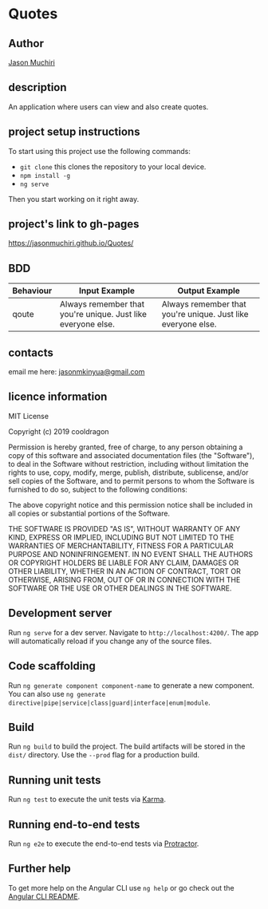 # Quotes

## Author

[Jason Muchiri](https://github.com/jasonmuchiri)

## description

An application where users can view and also create quotes.

## project setup instructions

To start using this project use the following commands:

- `git clone` this clones the repository to your local device.
- `npm install -g`
- `ng serve`

Then you start working on it right away.

## project's link to gh-pages

 https://jasonmuchiri.github.io/Quotes/

## BDD

|Behaviour|Input Example|Output Example|
|---------|-------------|--------------|
|qoute|Always remember that you're unique. Just like everyone else.|Always remember that you're unique. Just like everyone else.|

## contacts

email me here:
 jasonmkinyua@gmail.com

## licence information

MIT License

Copyright (c) 2019 cooldragon

Permission is hereby granted, free of charge, to any person obtaining a copy of this software and associated documentation files (the "Software"), to deal in the Software without restriction, including without limitation the rights to use, copy, modify, merge, publish, distribute, sublicense, and/or sell copies of the Software, and to permit persons to whom the Software is furnished to do so, subject to the following conditions:

The above copyright notice and this permission notice shall be included in all copies or substantial portions of the Software.

THE SOFTWARE IS PROVIDED "AS IS", WITHOUT WARRANTY OF ANY KIND, EXPRESS OR IMPLIED, INCLUDING BUT NOT LIMITED TO THE WARRANTIES OF MERCHANTABILITY, FITNESS FOR A PARTICULAR PURPOSE AND NONINFRINGEMENT. IN NO EVENT SHALL THE AUTHORS OR COPYRIGHT HOLDERS BE LIABLE FOR ANY CLAIM, DAMAGES OR OTHER LIABILITY, WHETHER IN AN ACTION OF CONTRACT, TORT OR OTHERWISE, ARISING FROM, OUT OF OR IN CONNECTION WITH THE SOFTWARE OR THE USE OR OTHER DEALINGS IN THE SOFTWARE.

## Development server

Run `ng serve` for a dev server. Navigate to `http://localhost:4200/`. The app will automatically reload if you change any of the source files.

## Code scaffolding

Run `ng generate component component-name` to generate a new component. You can also use `ng generate directive|pipe|service|class|guard|interface|enum|module`.

## Build

Run `ng build` to build the project. The build artifacts will be stored in the `dist/` directory. Use the `--prod` flag for a production build.

## Running unit tests

Run `ng test` to execute the unit tests via [Karma](https://karma-runner.github.io).

## Running end-to-end tests

Run `ng e2e` to execute the end-to-end tests via [Protractor](http://www.protractortest.org/).

## Further help

To get more help on the Angular CLI use `ng help` or go check out the [Angular CLI README](https://github.com/angular/angular-cli/blob/master/README.md).
